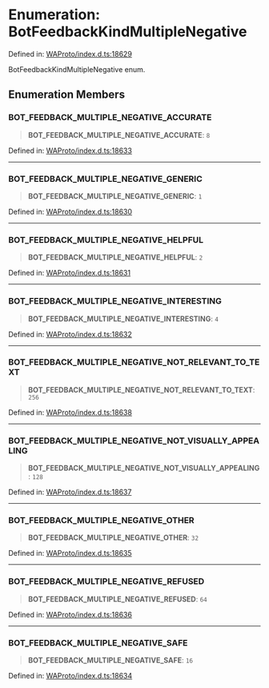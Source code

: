 # Enumeration: BotFeedbackKindMultipleNegative

Defined in: [WAProto/index.d.ts:18629](https://github.com/Fokusdotid/Baileys/blob/039f28db78950e3bac7c407f144ea390dcdf207d/WAProto/index.d.ts#L18629)

BotFeedbackKindMultipleNegative enum.

## Enumeration Members

### BOT\_FEEDBACK\_MULTIPLE\_NEGATIVE\_ACCURATE

> **BOT\_FEEDBACK\_MULTIPLE\_NEGATIVE\_ACCURATE**: `8`

Defined in: [WAProto/index.d.ts:18633](https://github.com/Fokusdotid/Baileys/blob/039f28db78950e3bac7c407f144ea390dcdf207d/WAProto/index.d.ts#L18633)

***

### BOT\_FEEDBACK\_MULTIPLE\_NEGATIVE\_GENERIC

> **BOT\_FEEDBACK\_MULTIPLE\_NEGATIVE\_GENERIC**: `1`

Defined in: [WAProto/index.d.ts:18630](https://github.com/Fokusdotid/Baileys/blob/039f28db78950e3bac7c407f144ea390dcdf207d/WAProto/index.d.ts#L18630)

***

### BOT\_FEEDBACK\_MULTIPLE\_NEGATIVE\_HELPFUL

> **BOT\_FEEDBACK\_MULTIPLE\_NEGATIVE\_HELPFUL**: `2`

Defined in: [WAProto/index.d.ts:18631](https://github.com/Fokusdotid/Baileys/blob/039f28db78950e3bac7c407f144ea390dcdf207d/WAProto/index.d.ts#L18631)

***

### BOT\_FEEDBACK\_MULTIPLE\_NEGATIVE\_INTERESTING

> **BOT\_FEEDBACK\_MULTIPLE\_NEGATIVE\_INTERESTING**: `4`

Defined in: [WAProto/index.d.ts:18632](https://github.com/Fokusdotid/Baileys/blob/039f28db78950e3bac7c407f144ea390dcdf207d/WAProto/index.d.ts#L18632)

***

### BOT\_FEEDBACK\_MULTIPLE\_NEGATIVE\_NOT\_RELEVANT\_TO\_TEXT

> **BOT\_FEEDBACK\_MULTIPLE\_NEGATIVE\_NOT\_RELEVANT\_TO\_TEXT**: `256`

Defined in: [WAProto/index.d.ts:18638](https://github.com/Fokusdotid/Baileys/blob/039f28db78950e3bac7c407f144ea390dcdf207d/WAProto/index.d.ts#L18638)

***

### BOT\_FEEDBACK\_MULTIPLE\_NEGATIVE\_NOT\_VISUALLY\_APPEALING

> **BOT\_FEEDBACK\_MULTIPLE\_NEGATIVE\_NOT\_VISUALLY\_APPEALING**: `128`

Defined in: [WAProto/index.d.ts:18637](https://github.com/Fokusdotid/Baileys/blob/039f28db78950e3bac7c407f144ea390dcdf207d/WAProto/index.d.ts#L18637)

***

### BOT\_FEEDBACK\_MULTIPLE\_NEGATIVE\_OTHER

> **BOT\_FEEDBACK\_MULTIPLE\_NEGATIVE\_OTHER**: `32`

Defined in: [WAProto/index.d.ts:18635](https://github.com/Fokusdotid/Baileys/blob/039f28db78950e3bac7c407f144ea390dcdf207d/WAProto/index.d.ts#L18635)

***

### BOT\_FEEDBACK\_MULTIPLE\_NEGATIVE\_REFUSED

> **BOT\_FEEDBACK\_MULTIPLE\_NEGATIVE\_REFUSED**: `64`

Defined in: [WAProto/index.d.ts:18636](https://github.com/Fokusdotid/Baileys/blob/039f28db78950e3bac7c407f144ea390dcdf207d/WAProto/index.d.ts#L18636)

***

### BOT\_FEEDBACK\_MULTIPLE\_NEGATIVE\_SAFE

> **BOT\_FEEDBACK\_MULTIPLE\_NEGATIVE\_SAFE**: `16`

Defined in: [WAProto/index.d.ts:18634](https://github.com/Fokusdotid/Baileys/blob/039f28db78950e3bac7c407f144ea390dcdf207d/WAProto/index.d.ts#L18634)
